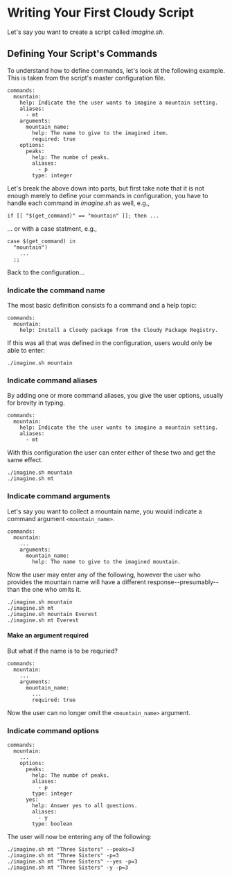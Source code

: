<!--
id: writing_scripts
tags: quick_start
-->

# Writing Your First Cloudy Script

Let's say you want to create a script called _imagine.sh_.


## Defining Your Script's Commands 

To understand how to define commands, let's look at the following example.  This is taken from the script's master configuration file.

    commands:
      mountain:
        help: Indicate the the user wants to imagine a mountain setting.
        aliases:
          - mt
        arguments:
          mountain_name:
            help: The name to give to the imagined item.
            required: true
        options:
          peaks:
            help: The numbe of peaks.
            aliases:
              - p
            type: integer

Let's break the above down into parts, but first take note that it is not enough merely to define your commands in configuration, you have to handle each command in _imagine.sh_ as well, e.g., 

    if [[ "$(get_command)" == "mountain" ]]; then ...

... or with a case statment, e.g.,

    case $(get_command) in
      "mountain")
        ...
      ;;   

Back to the configuration...
                  
### Indicate the command name

The most basic definition consists fo a command and a help topic:

    commands:
      mountain:
        help: Install a Cloudy package from the Cloudy Package Registry.

If this was all that was defined in the configuration, users would only be able to enter:

    ./imagine.sh mountain
    
### Indicate command aliases

By adding one or more command aliases, you give the user options, usually for brevity in typing.
    
    commands:
      mountain:
        help: Indicate the the user wants to imagine a mountain setting.
        aliases:
          - mt
          
With this configuration the user can enter either of these two and get the same effect.

    ./imagine.sh mountain
    ./imagine.sh mt

### Indicate command arguments

Let's say you want to collect a mountain name, you would indicate a command argument `<mountain_name>`.

    commands:
      mountain:
        ...
        arguments:
          mountain_name:
            help: The name to give to the imagined mountain.

Now the user may enter any of the following, however the user who provides the mountain name will have a different response--presumably--than the one who omits it.

    ./imagine.sh mountain
    ./imagine.sh mt
    ./imagine.sh mountain Everest
    ./imagine.sh mt Everest

#### Make an argument required

But what if the name is to be requried?

    commands:
      mountain:
        ...
        arguments:
          mountain_name:
            ...
            required: true
            
Now the user can no longer omit the `<mountain_name>` argument.            

### Indicate command options

    commands:
      mountain:
        ...
        options:
          peaks:
            help: The numbe of peaks.
            aliases:
              - p
            type: integer
          yes:
            help: Answer yes to all questions.
            aliases:
              - y
            type: boolean
            
The user will now be entering any of the following:

    ./imagine.sh mt "Three Sisters" --peaks=3            
    ./imagine.sh mt "Three Sisters" -p=3            
    ./imagine.sh mt "Three Sisters" --yes -p=3            
    ./imagine.sh mt "Three Sisters" -y -p=3            
